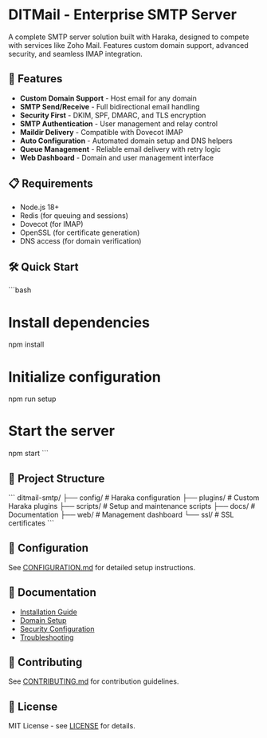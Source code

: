 # DITMail - Enterprise SMTP Server

A complete SMTP server solution built with Haraka, designed to compete with services like Zoho Mail. Features custom domain support, advanced security, and seamless IMAP integration.

## 🚀 Features

- **Custom Domain Support** - Host email for any domain
- **SMTP Send/Receive** - Full bidirectional email handling
- **Security First** - DKIM, SPF, DMARC, and TLS encryption
- **SMTP Authentication** - User management and relay control
- **Maildir Delivery** - Compatible with Dovecot IMAP
- **Auto Configuration** - Automated domain setup and DNS helpers
- **Queue Management** - Reliable email delivery with retry logic
- **Web Dashboard** - Domain and user management interface

## 📋 Requirements

- Node.js 18+
- Redis (for queuing and sessions)
- Dovecot (for IMAP)
- OpenSSL (for certificate generation)
- DNS access (for domain verification)

## 🛠 Quick Start

\`\`\`bash
# Install dependencies
npm install

# Initialize configuration
npm run setup

# Start the server
npm start
\`\`\`

## 📁 Project Structure

\`\`\`
ditmail-smtp/
├── config/           # Haraka configuration
├── plugins/          # Custom Haraka plugins
├── scripts/          # Setup and maintenance scripts
├── docs/            # Documentation
├── web/             # Management dashboard
└── ssl/             # SSL certificates
\`\`\`

## 🔧 Configuration

See [CONFIGURATION.md](./CONFIGURATION.md) for detailed setup instructions.

## 📖 Documentation

- [Installation Guide](./docs/INSTALLATION.md)
- [Domain Setup](./docs/DOMAIN_SETUP.md)
- [Security Configuration](./docs/SECURITY.md)
- [Troubleshooting](./docs/TROUBLESHOOTING.md)

## 🤝 Contributing

See [CONTRIBUTING.md](./CONTRIBUTING.md) for contribution guidelines.

## 📄 License

MIT License - see [LICENSE](./LICENSE) for details.
